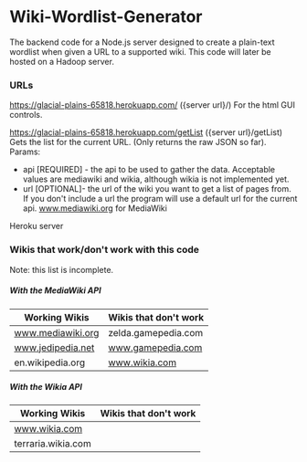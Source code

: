 # Wiki-Wordlist-Generator
The backend code for a Node.js server designed to create a plain-text wordlist when given a URL to a supported wiki. This code will later be hosted on a Hadoop server.

### URLs
https://glacial-plains-65818.herokuapp.com/
({server url}/)
For the html GUI controls.

https://glacial-plains-65818.herokuapp.com/getList
({server url}/getList)
Gets the list for the current URL. (Only returns the raw JSON so far).
Params:
* api [REQUIRED] - the api to be used to gather the data. Acceptable values are mediawiki and wikia, although wikia is not implemented yet.
* url [OPTIONAL]- the url of the wiki you want to get a list of pages from. If you don't include a url the program will use a default url for the current api. www.mediawiki.org for MediaWiki

Heroku server

### Wikis that work/don't work with this code
Note: this list is incomplete.

##### With the MediaWiki API

|  Working Wikis    | Wikis that don't work |
| ----------------- | --------------------- |
| www.mediawiki.org | zelda.gamepedia.com   |
| www.jedipedia.net | www.gamepedia.com     |
| en.wikipedia.org  | www.wikia.com         |

##### With the Wikia API

|  Working Wikis    | Wikis that don't work |
| ----------------- | --------------------- |
| www.wikia.com |    |
| terraria.wikia.com | |